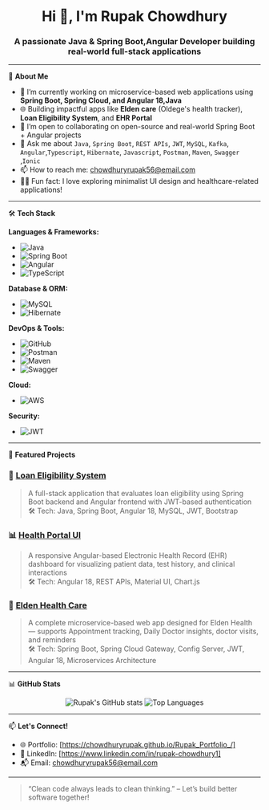 <h1 align="center">Hi 👋, I'm Rupak Chowdhury</h1>
<h3 align="center">A passionate Java & Spring Boot,Angular Developer building real-world full-stack applications</h3>

---

🌱 **About Me**  
- 🔭 I’m currently working on microservice-based web applications using **Spring Boot, Spring Cloud, and Angular 18,Java**  
- 🌐 Building impactful apps like **Elden care** (Oldege's health tracker), **Loan Eligibility System**, and **EHR Portal**  
- 👯 I’m open to collaborating on open-source and real-world Spring Boot + Angular projects  
- 💬 Ask me about `Java`, `Spring Boot`, `REST APIs`, `JWT`, `MySQL`, `Kafka`, `Angular`,`Typescript`, `Hibernate`, `Javascript`, `Postman`, `Maven`, `Swagger` ,`Ionic`
- 📫 How to reach me: [chowdhuryrupak56@email.com](mailto:chowdhuryrupak56@email.com)  
- 🧘‍♂️ Fun fact: I love exploring minimalist UI design and healthcare-related applications!

---

🛠️ **Tech Stack**

**Languages & Frameworks:**
- ![Java](https://img.shields.io/badge/Java-%23ED8B00.svg?style=flat&logo=java&logoColor=white)
- ![Spring Boot](https://img.shields.io/badge/SpringBoot-%236DB33F.svg?style=flat&logo=springboot&logoColor=white)
- ![Angular](https://img.shields.io/badge/Angular-DD0031?style=flat&logo=angular&logoColor=white)
- ![TypeScript](https://img.shields.io/badge/TypeScript-007ACC?style=flat&logo=typescript&logoColor=white)

**Database & ORM:**
- ![MySQL](https://img.shields.io/badge/MySQL-00000F?style=flat&logo=mysql&logoColor=white)
- ![Hibernate](https://img.shields.io/badge/Hibernate-59666C?style=flat&logo=hibernate&logoColor=white)

**DevOps & Tools:**
- ![GitHub](https://img.shields.io/badge/GitHub-181717?style=flat&logo=github&logoColor=white)
- ![Postman](https://img.shields.io/badge/Postman-FF6C37?style=flat&logo=postman&logoColor=white)
- ![Maven](https://img.shields.io/badge/Maven-C71A36?style=flat&logo=apache-maven&logoColor=white)
- ![Swagger](https://img.shields.io/badge/Swagger-%2300BC87.svg?style=flat&logo=swagger&logoColor=white)

**Cloud:**
- ![AWS](https://img.shields.io/badge/AWS-232F3E?style=flat&logo=amazon-aws&logoColor=white)

**Security:**
- ![JWT](https://img.shields.io/badge/JWT-000000?style=flat&logo=jsonwebtokens&logoColor=white)


---

🚀 **Featured Projects**

### 🔐 [Loan Eligibility System](https://github.com/your-username/loan-eligibility-app)
> A full-stack application that evaluates loan eligibility using Spring Boot backend and Angular frontend with JWT-based authentication  
> 🛠 Tech: Java, Spring Boot, Angular 18, MySQL, JWT, Bootstrap

### 📊 [Health Portal UI](https://github.com/your-username/)
> A responsive Angular-based Electronic Health Record (EHR) dashboard for visualizing patient data, test history, and clinical interactions  
> 🛠 Tech: Angular 18, REST APIs, Material UI, Chart.js

### 🧬 [Elden Health Care](https://github.com/your-username)
> A complete microservice-based web app designed for Elden Health — supports Appointment tracking, Daily Doctor insights, doctor visits, and reminders  
> 🛠 Tech: Spring Boot, Spring Cloud Gateway, Config Server, JWT, Angular 18, Microservices Architecture


---

📊 **GitHub Stats**

<p align="center">
  <img src="https://github-readme-stats.vercel.app/api?username=Rupakchowdhury&show_icons=true&theme=radical" alt="Rupak's GitHub stats" />
  <img src="https://github-readme-stats.vercel.app/api/top-langs/?username=Rupakchowdhury&layout=compact&theme=radical" alt="Top Languages" />
</p>

---

📫 **Let's Connect!**

- 🌐 Portfolio: [https://chowdhuryrupak.github.io/Rupak_Portfolio_/]
- 💼 LinkedIn: [https://www.linkedin.com/in/rupak-chowdhury1]
- 📬 Email: [chowdhuryrupak56@email.com](mailto:chowdhuryrupak56@email.com)

---

> “Clean code always leads to clean thinking.” – Let’s build better software together!


